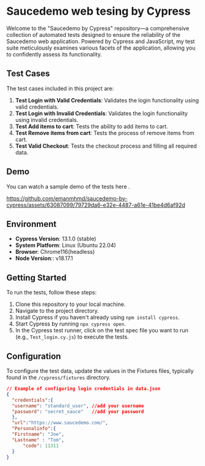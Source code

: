 # Saucedemo web tesing by Cypress

Welcome to the "Saucedemo by Cypress" repository—a comprehensive collection of automated tests designed to ensure the reliability of the Saucedemo web application. Powered by Cypress and JavaScript, my test suite meticulously examines various facets of the application, allowing you to confidently assess its functionality.  
  

## Test Cases  

The test cases included in this project are:  

1. **Test Login with Valid Credentials**: Validates the login functionality using valid credentials.  
2. **Test Login with Invalid Credentials**: Validates the login functionality using invalid credentials.  
3. **Test Add items to cart**: Tests the ability to add items to cart.  
4. **Test Remove items from cart**: Tests the process of remove items from cart.  
5. **Test Valid Checkout**: Tests the checkout process and filling all required data.  

   
## Demo  
  
You can watch a sample demo of the tests here .  

https://github.com/emanmhmd/saucedemo-by-cypress/assets/63087099/79729da6-e32e-4487-a61e-41be4d6af92d


## Environment  

- **Cypress Version**: 13.1.0 (stable)  
- **System Platform**: Linux (Ubuntu 22.04)
- **Browser**: Chrome116(headless)    
- **Node Version**::   v18.17.1  

## Getting Started  

To run the tests, follow these steps:  

1. Clone this repository to your local machine.  
2. Navigate to the project directory.  
3. Install Cypress if you haven't already using `npm install cypress`.  
4. Start Cypress by running `npx cypress open`.  
5. In the Cypress test runner, click on the test spec file you want to run (e.g., `Test_login.cy.js`) to execute the tests.  

## Configuration  

To configure the test data, update the values in the Fixtures files, typically found in the `/cypress/fixtures` directory.  

```JSON
// Example of configuring login credentials in data.json
{
  "credentials":{
  "username": "standard_user", //add your username
  "password": "secret_sauce"   //add your password
  },
  "url":"https://www.saucedemo.com/",
  "Personalinfo":{
  "Firstname": "Joe",
  "Lastname" : "Tom",
      "code": 11311
  }
}

